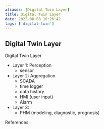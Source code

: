 ```yaml
---
aliases: [Digital Twin Layer]
title: Digital Twin Layer
date: 2022-08-08 10:26:42
tags: ['digital-twin']
---
```


## Digital Twin Layer

Digital Twin Layer

- Layer 1: Perception
	- sensor
- Layer 2: Aggregation
	- SCADA
	- time logger
	- data history
	- HMI (user input)
	- Alarm
- Layer 3:
	- PHM (modeling, diagnostic, prognosis)

References:

